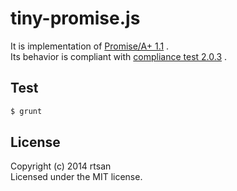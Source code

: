 # tiny-promise.js

It is implementation of [Promise/A+ 1.1](https://github.com/promises-aplus/promises-spec) .  
Its behavior is compliant with [compliance test 2.0.3](https://github.com/promises-aplus/promises-tests) .

Test
----
```sh
$ grunt
```

License
-------

Copyright (c) 2014 rtsan  
Licensed under the MIT license.
